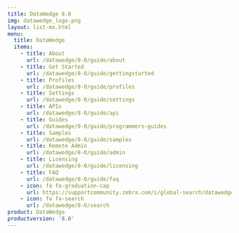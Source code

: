 ```yaml
---
title: DataWedge 8.0
img: datawedge_logo.png
layout: list-mx.html
menu:
  title: DataWedge
  items:
    - title: About
      url: /datawedge/8-0/guide/about
    - title: Get Started
      url: /datawedge/8-0/guide/gettingstarted
    - title: Profiles
      url: /datawedge/8-0/guide/profiles
    - title: Settings
      url: /datawedge/8-0/guide/settings
    - title: APIs
      url: /datawedge/8-0/guide/api
    - title: Guides
      url: /datawedge/8-0/guide/programmers-guides
    - title: Samples
      url: /datawedge/8-0/guide/samples
    - title: Remote Admin
      url: /datawedge/8-0/guide/admin
    - title: Licensing
      url: /datawedge/8-0/guide/licensing
    - title: FAQ
      url: /datawedge/8-0/guide/faq
    - icon: fa fa-graduation-cap
      url: https://supportcommunity.zebra.com/s/global-search/datawedge?language=en_US
    - icon: fa fa-search
      url: /datawedge/8-0/search
product: DataWedge
productversion: '8.0'
---
```

